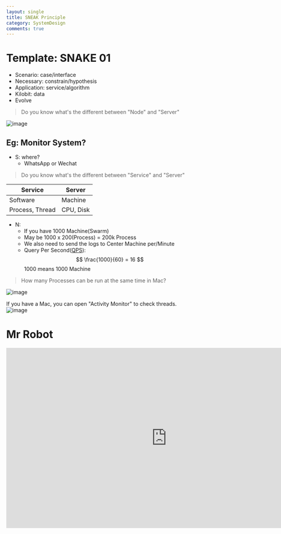 ```yaml
---
layout: single
title: SNEAK Principle
category: SystemDesign
comments: true
---
```

<script type="text/javascript" async
  src="https://cdn.mathjax.org/mathjax/latest/MathJax.js?config=TeX-MML-AM_CHTML">
</script>

# Template: SNAKE 01
-  Scenario: case/interface
-  Necessary: constrain/hypothesis
-  Application: service/algorithm
-  Kilobit: data
-  Evolve


> Do you know what's the different between "Node" and "Server"

![image](http://p1.bqimg.com/567571/acb4c4f2425aef8d.png)

## Eg: Monitor System?

- S: where?
    - WhatsApp or Wechat   


> Do you know what's the different between "Service" and "Server"

Service | Server
---|---
Software | Machine
Process, Thread | CPU, Disk


- N:
    - If you have 1000 Machine(Swarm)
    - May be 1000 x 200(Process) = 200k Process
    - We also need to send the logs to Center Machine per/Minute
    - Query Per Second([QPS](https://en.wikipedia.org/wiki/Queries_per_second)): $$ \frac{1000}{60} = 16 $$  1000 means 1000 Machine

> How many Processes can be run at the same time in Mac?

![image](https://farhakm.files.wordpress.com/2015/03/iljzp.png)

If you have a Mac, you can open "Activity Monitor" to check threads.
![image](http://p1.bqimg.com/567571/ae779f5e3673b9a6.png)










# Mr Robot
<div style="max-width:640px; margin:0 auto 10px;" >
<div
style="position: relative;
width:100%;
padding-bottom:56.25%;
height:0;">

<iframe width="854" height="480" src="https://www.youtube.com/embed/R5giPbQIdzo" frameborder="0" allowfullscreen></iframe>

</div>
</div>
